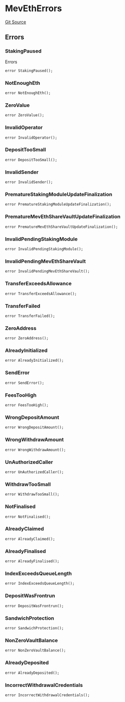 # MevEthErrors
[Git Source](https://github.com/manifoldfinance/mevETH2/blob/25149b626aad16b7ef2da38d73bddd982040bc12/src/interfaces/Errors.sol)




## Errors
### StakingPaused
Errors


```solidity
error StakingPaused();
```

### NotEnoughEth

```solidity
error NotEnoughEth();
```

### ZeroValue

```solidity
error ZeroValue();
```

### InvalidOperator

```solidity
error InvalidOperator();
```

### DepositTooSmall

```solidity
error DepositTooSmall();
```

### InvalidSender

```solidity
error InvalidSender();
```

### PrematureStakingModuleUpdateFinalization

```solidity
error PrematureStakingModuleUpdateFinalization();
```

### PrematureMevEthShareVaultUpdateFinalization

```solidity
error PrematureMevEthShareVaultUpdateFinalization();
```

### InvalidPendingStakingModule

```solidity
error InvalidPendingStakingModule();
```

### InvalidPendingMevEthShareVault

```solidity
error InvalidPendingMevEthShareVault();
```

### TransferExceedsAllowance

```solidity
error TransferExceedsAllowance();
```

### TransferFailed

```solidity
error TransferFailed();
```

### ZeroAddress

```solidity
error ZeroAddress();
```

### AlreadyInitialized

```solidity
error AlreadyInitialized();
```

### SendError

```solidity
error SendError();
```

### FeesTooHigh

```solidity
error FeesTooHigh();
```

### WrongDepositAmount

```solidity
error WrongDepositAmount();
```

### WrongWithdrawAmount

```solidity
error WrongWithdrawAmount();
```

### UnAuthorizedCaller

```solidity
error UnAuthorizedCaller();
```

### WithdrawTooSmall

```solidity
error WithdrawTooSmall();
```

### NotFinalised

```solidity
error NotFinalised();
```

### AlreadyClaimed

```solidity
error AlreadyClaimed();
```

### AlreadyFinalised

```solidity
error AlreadyFinalised();
```

### IndexExceedsQueueLength

```solidity
error IndexExceedsQueueLength();
```

### DepositWasFrontrun

```solidity
error DepositWasFrontrun();
```

### SandwichProtection

```solidity
error SandwichProtection();
```

### NonZeroVaultBalance

```solidity
error NonZeroVaultBalance();
```

### AlreadyDeposited

```solidity
error AlreadyDeposited();
```

### IncorrectWithdrawalCredentials

```solidity
error IncorrectWithdrawalCredentials();
```

